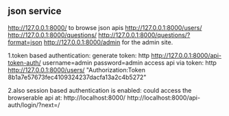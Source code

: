 

## json service
http://127.0.0.1:8000/ to browse json apis
http://127.0.0.1:8000/users/
http://127.0.0.1:8000/questions/
http://127.0.0.1:8000/questions/?format=json
http://127.0.0.1:8000/admin for the admin site.

1.token based authentication:
generate token: 
    http http://127.0.0.1:8000/api-token-auth/ username=admin password=admin
access api via token: 
    http http://127.0.0.1:8000/users/  "Authorization:Token 8b1a7e57673fec4109324237dacfa13a2c4b5272"

2.also session based authentication is enabled:
could access the browserable api at:
http://localhost:8000/
http://localhost:8000/api-auth/login/?next=/
